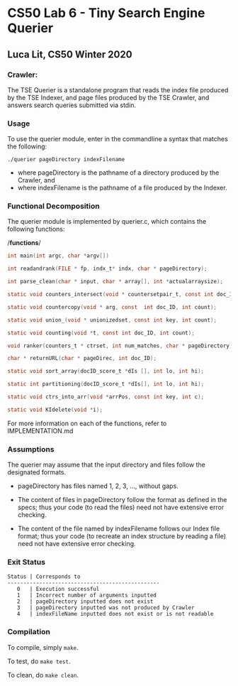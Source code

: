 # CS50 Lab 6 - Tiny Search Engine Querier
## Luca Lit, CS50 Winter 2020

### Crawler:

The TSE Querier is a standalone program that reads the index file produced by the TSE Indexer, and page files produced by the TSE Crawler, and answers search queries submitted via stdin.

### Usage

To use the querier module, enter in the commandline a syntax that matches the following: 
```
./querier pageDirectory indexFilename
```
* where pageDirectory is the pathname of a directory produced by the Crawler, and
* where indexFilename is the pathname of a file produced by the Indexer.

### Functional Decomposition

The querier module is implemented by querier.c, which contains the following functions: 

/**********************************functions**********************************/

```c
int main(int argc, char *argv[])

int readandrank(FILE * fp, indx_t* indx, char * pageDirectory);

int parse_clean(char * input, char * array[], int *actualarraysize);

static void counters_intersect(void * countersetpair_t, const int doc_ID, int count);

static void countercopy(void * arg, const  int doc_ID, int count);

static void union_(void * unionizedset, const int key, int count);

static void counting(void *t, const int doc_ID, int count);

void ranker(counters_t * ctrset, int num_matches, char * pageDirectory);

char * returnURL(char * pageDirec, int doc_ID);

static void sort_array(docID_score_t *dIs [], int lo, int hi);

static int partitioning(docID_score_t *dIs[], int lo, int hi);

static void ctrs_into_arr(void *arrPos, const int key, int c);

static void KIdelete(void *i);

```

For more information on each of the functions, refer to IMPLEMENTATION.md

### Assumptions

The querier may assume that the input directory and files follow the designated formats.

* pageDirectory has files named 1, 2, 3, …, without gaps.

* The content of files in pageDirectory follow the format as defined in the specs; thus your code (to read the files) need not have extensive error checking.

* The content of the file named by indexFilename follows our Index file format; thus your code (to recreate an index structure by reading a file) need not have extensive error checking.


### Exit Status

```
Status | Corresponds to
------------------------------------------------
   0   | Execution successful 
   1   | Incorrect number of arguments inputted
   2   | pageDirectory inputted does not exist
   3   | pageDirectory inputted was not produced by Crawler
   4   | indexFileName inputted does not exist or is not readable
```

### Compilation

To compile, simply `make`.

To test, do `make test`.

To clean, do `make clean`.

